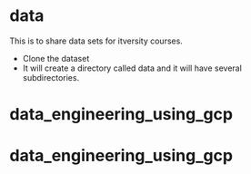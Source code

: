 # data
This is to share data sets for itversity courses.

* Clone the dataset
* It will create a directory called data and it will have several subdirectories.
# data_engineering_using_gcp
# data_engineering_using_gcp
